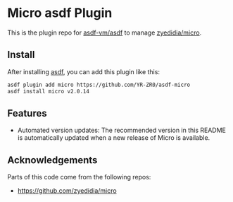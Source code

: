 # Micro asdf Plugin
This is the plugin repo for [asdf-vm/asdf](https://github.com/asdf-vm/asdf.git) to manage [zyedidia/micro](https://github.com/zyedidia/micro.git).

## Install

After installing [asdf](https://github.com/asdf-vm/asdf),
you can add this plugin like this:

```bash
asdf plugin add micro https://github.com/YR-ZR0/asdf-micro
asdf install micro v2.0.14
```

## Features

- Automated version updates: The recommended version in this README is automatically updated when a new release of Micro is available.

## Acknowledgements
Parts of this code come from the following repos:
- https://github.com/zyedidia/micro

